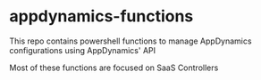 # appdynamics-functions
This repo contains powershell functions to manage AppDynamics configurations using AppDynamics' API

Most of these functions are focused on SaaS Controllers